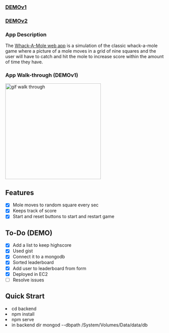 ### [DEMOv1](https://zen-goodall-82f929.netlify.app/)
### [DEMOv2](https://zen-goodall-82f929.netlify.app/)

### App Description
The [Whack-A-Mole web app](http://ec2-54-91-232-242.compute-1.amazonaws.com/) is a simulation of the classic whack-a-mole game where a picture of a mole moves in a grid of nine squares and the user will have to catch and hit the mole to increase score within the amount of time they have.

### App Walk-through (DEMOv1)
<img src="" alt="gif walk through" width=300><br>

## Features 
- [x] Mole moves to random square every sec
- [x] Keeps track of score
- [x] Start and reset buttons to start and restart game

## To-Do (DEMO)
- [x] Add a list to keep highscore
- [x] Used gist
- [x] Connect it to a mongodb
- [x] Sorted leaderboard
- [x] Add user to leaderboard from form
- [x] Deployed in EC2
- [ ] Resolve issues

## Quick Strart
<li> cd backend </li>
<li> npm install </li>
<li> npm serve </li>
<li> in backend dir mongod --dbpath /System/Volumes/Data/data/db </li>

